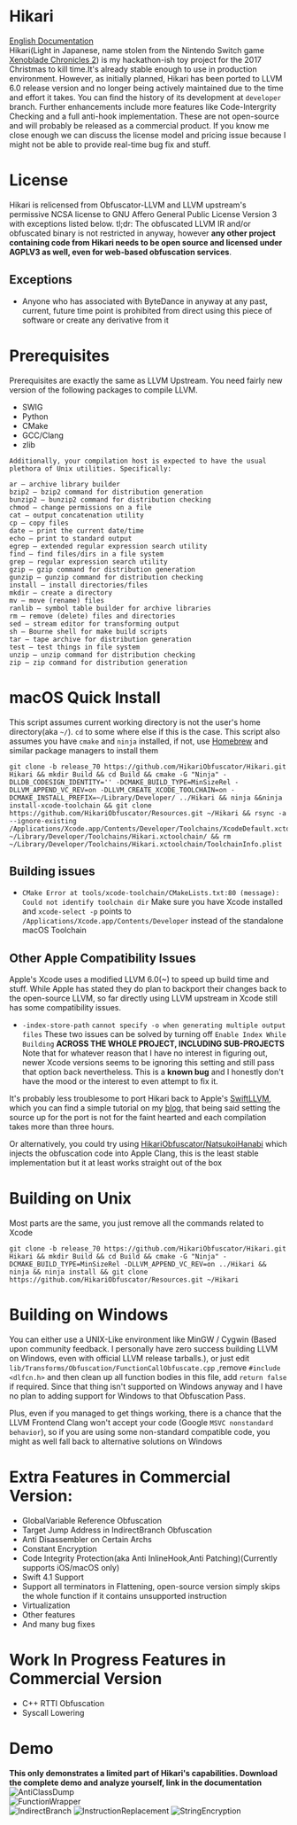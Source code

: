 # Hikari

[English Documentation](https://github.com/HikariObfuscator/Hikari/wiki)   
Hikari(Light in Japanese, name stolen from the Nintendo Switch game [Xenoblade Chronicles 2](http://www.nintendo.co.uk/Games/Nintendo-Switch/Xenoblade-Chronicles-2-1233955.html)) is my hackathon-ish toy project for the 2017 Christmas to kill time.It's already stable enough to use in production environment. However, as initially planned, Hikari  has been ported to LLVM 6.0 release version and no longer being actively maintained due to the time and effort it takes. You can find the history of its development at ``developer`` branch. Further enhancements include more features like Code-Intergrity Checking and a full anti-hook implementation. These are not open-source and will probably be released as a commercial product. If you know me close enough we can discuss the license model and pricing issue because I might not be able to provide real-time bug fix and stuff.

# License
Hikari is relicensed from Obfuscator-LLVM and LLVM upstream's permissive NCSA license to GNU Affero General Public License Version 3 with exceptions listed below. tl;dr: The obfuscated LLVM IR and/or obfuscated binary is not restricted in anyway, however **any other project containing code from Hikari needs to be open source and licensed under AGPLV3 as well, even for web-based obfuscation services**.  

## Exceptions
- Anyone who has associated with ByteDance in anyway at any past, current, future time point is prohibited from direct using this piece of software or create any derivative from it

# Prerequisites
Prerequisites are exactly the same as LLVM Upstream.
You need fairly new version of the following packages to compile LLVM.
- SWIG
- Python
- CMake
- GCC/Clang
- zlib

```
Additionally, your compilation host is expected to have the usual plethora of Unix utilities. Specifically:

ar — archive library builder
bzip2 — bzip2 command for distribution generation
bunzip2 — bunzip2 command for distribution checking
chmod — change permissions on a file
cat — output concatenation utility
cp — copy files
date — print the current date/time
echo — print to standard output
egrep — extended regular expression search utility
find — find files/dirs in a file system
grep — regular expression search utility
gzip — gzip command for distribution generation
gunzip — gunzip command for distribution checking
install — install directories/files
mkdir — create a directory
mv — move (rename) files
ranlib — symbol table builder for archive libraries
rm — remove (delete) files and directories
sed — stream editor for transforming output
sh — Bourne shell for make build scripts
tar — tape archive for distribution generation
test — test things in file system
unzip — unzip command for distribution checking
zip — zip command for distribution generation
```


# macOS Quick Install
This script assumes current working directory is not the user's home directory(aka ``~/``). ``cd`` to some where else if this is the case.  This script also assumes you have ``cmake`` and ``ninja`` installed, if not, use [Homebrew](https://brew.sh) and similar package managers to install them    

```
git clone -b release_70 https://github.com/HikariObfuscator/Hikari.git Hikari && mkdir Build && cd Build && cmake -G "Ninja" -DLLDB_CODESIGN_IDENTITY='' -DCMAKE_BUILD_TYPE=MinSizeRel -DLLVM_APPEND_VC_REV=on -DLLVM_CREATE_XCODE_TOOLCHAIN=on -DCMAKE_INSTALL_PREFIX=~/Library/Developer/ ../Hikari && ninja &&ninja install-xcode-toolchain && git clone https://github.com/HikariObfuscator/Resources.git ~/Hikari && rsync -a --ignore-existing /Applications/Xcode.app/Contents/Developer/Toolchains/XcodeDefault.xctoolchain/ ~/Library/Developer/Toolchains/Hikari.xctoolchain/ && rm ~/Library/Developer/Toolchains/Hikari.xctoolchain/ToolchainInfo.plist
```

## Building issues
- ```CMake Error at tools/xcode-toolchain/CMakeLists.txt:80 (message): Could not identify toolchain dir```
 Make sure you have Xcode installed and ``xcode-select -p`` points to ``/Applications/Xcode.app/Contents/Developer`` instead of the standalone macOS Toolchain

## Other Apple Compatibility Issues
Apple's Xcode uses a modified LLVM 6.0(~) to speed up build time and stuff. While Apple has stated they do plan to backport their changes back to the open-source LLVM, so far directly using LLVM upstream in Xcode still has some compatibility issues.

- ``-index-store-path`` ``cannot specify -o when generating multiple output files`` These two issues can be solved by turning off ``Enable Index While Building`` **ACROSS THE WHOLE PROJECT, INCLUDING SUB-PROJECTS** Note that for whatever reason that I have no interest in figuring out, newer Xcode versions seems to be ignoring this setting and still pass that option back nevertheless. This is a **known bug** and I honestly don't have the mood or the interest to even attempt to fix it.

It's probably less troublesome to port Hikari back to Apple's [SwiftLLVM](https://github.com/apple/swift), which you can find a simple tutorial on my [blog](https://mayuyu.io/2018/02/13/Porting-Hikari-to-Swift-Clang/), that being said setting the source up for the port is not for the faint hearted and each compilation takes more than three hours.

Or alternatively, you could try using [HikariObfuscator/NatsukoiHanabi](https://github.com/HikariObfuscator/NatsukoiHanabi) which injects the obfuscation code into Apple Clang, this is the least stable implementation but it at least works straight out of the box

# Building on Unix
Most parts are the same, you just remove all the commands related to Xcode

```
git clone -b release_70 https://github.com/HikariObfuscator/Hikari.git Hikari && mkdir Build && cd Build && cmake -G "Ninja" -DCMAKE_BUILD_TYPE=MinSizeRel -DLLVM_APPEND_VC_REV=on ../Hikari && ninja && ninja install && git clone https://github.com/HikariObfuscator/Resources.git ~/Hikari
```

# Building on Windows
You can either use a UNIX-Like environment like MinGW / Cygwin (Based upon community feedback. I personally have zero success building LLVM on Windows, even with official LLVM release tarballs.), or just edit ``lib/Transforms/Obfuscation/FunctionCallObfuscate.cpp`` ,remove ``#include <dlfcn.h>`` and then clean up all function bodies in this file, add ``return false`` if required. Since that thing isn't supported on Windows anyway and I have no plan to adding support for Windows to that Obfuscation Pass.

Plus, even if you managed to get things working, there is a chance that the LLVM Frontend Clang won't accept your code (Google ``MSVC nonstandard behavior``), so if you are using some non-standard compatible code, you might as well fall back to alternative solutions on Windows

# Extra Features in Commercial Version:
- GlobalVariable Reference Obfuscation
- Target Jump Address in IndirectBranch Obfuscation
- Anti Disassembler on Certain Archs
- Constant Encryption
- Code Integrity Protection(aka Anti InlineHook,Anti Patching)(Currently supports iOS/macOS only)
- Swift 4.1 Support
- Support all terminators in Flattening, open-source version simply skips the whole function if it contains unsupported instruction
- Virtualization
- Other features
- And many bug fixes

# Work In Progress Features in Commercial Version
- C++ RTTI Obfuscation
- Syscall Lowering

# Demo   
**This only demonstrates a limited part of Hikari's capabilities. Download the complete demo and analyze yourself, link in the documentation**  
![AntiClassDump](https://github.com/HikariObfuscator/Hikari/blob/master/Images/AntiClassDump.jpeg?raw=true)  
![FunctionWrapper](https://github.com/HikariObfuscator/Hikari/blob/master/Images/FunctionWrapper.jpeg?raw=true)  
![IndirectBranch](https://github.com/HikariObfuscator/Hikari/blob/master/Images/IndirectBranch.jpeg?raw=true)
![InstructionReplacement](https://github.com/HikariObfuscator/Hikari/blob/master/Images/InstructionReplacement.jpeg?raw=true)
![StringEncryption](https://github.com/HikariObfuscator/Hikari/blob/master/Images/StringEncryption.jpeg?raw=true)
